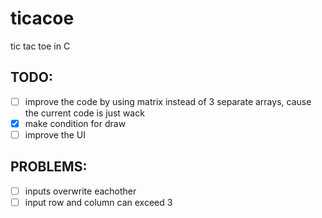 # ticacoe
tic tac toe in C

## TODO:
- [ ] improve the code by using matrix instead of 3 separate arrays, cause the current code is just wack
- [X] make condition for draw
- [ ] improve the UI

## PROBLEMS:
- [ ] inputs overwrite eachother
- [ ] input row and column can exceed 3